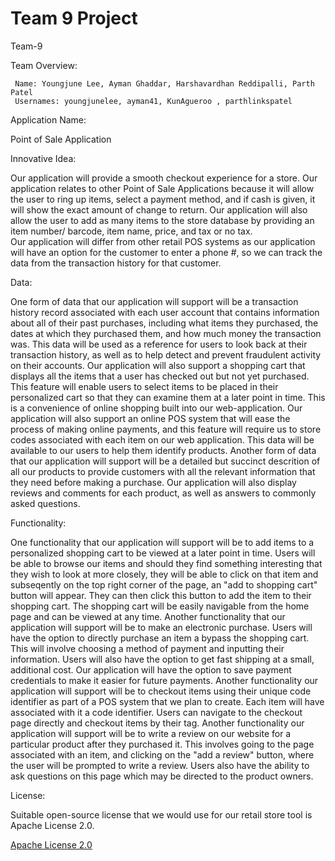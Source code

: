 # Team 9 Project 

 Team-9

 Team Overview: 

     Name: Youngjune Lee, Ayman Ghaddar, Harshavardhan Reddipalli, Parth Patel
     Usernames: youngjunelee, ayman41, KunAgueroo , parthlinkspatel

 Application Name: 
 
 Point of Sale Application

 Innovative Idea: 

 Our application will provide a smooth checkout experience for a store.
 Our application relates to other Point of Sale Applications because it will allow the user to ring up items, select a payment method, and if cash is given, it will show the exact amount of change to return. Our application will also allow the user to add as many items to the store database by providing an item number/ barcode, item name, price, and tax or no tax.  
 Our application will differ from other retail POS systems as our application will have an option for the customer to enter a phone #, so we can track the data from the transaction history for that customer.

 Data: 

 One form of data that our application will support will be a transaction history record associated with each user account that contains information about all of their past purchases, including what items they purchased, the dates at which they purchased them, and how much money the transaction was. This data will be used as a reference for users to look back at their transaction history, as well as to help detect and prevent fraudulent activity on their accounts. Our application will also support a shopping cart that displays all the items that a user has checked out but not yet purchased. This feature will enable users to select items to be placed in their personalized cart so that they can examine them at a later point in time. This is a convenience of online shopping built into our web-application. Our application will also support an online POS system that will ease the process of making online payments, and this feature will require us to store codes associated with each item on our web application. This data will be available to our users to help them identify products. Another form of data that our application will support will be a detailed but succinct descrition of all our products to provide customers with all the relevant information that they need before making a purchase. Our application will also display reviews and comments for each product, as well as answers to commonly asked questions.

 Functionality: 

 One functionality that our application will support will be to add items to a personalized shopping cart to be viewed at a later point in time. Users will be able to browse our items and should they find something interesting that they wish to look at more closely, they will be able to click on that item and subseqently on the top right corner of the page, an "add to shopping cart" button will appear. They can then click this button to add the item to their shopping cart. The shopping cart will be easily navigable from the home page and can be viewed at any time. Another functionality that our application will support will be to make an electronic purchase. Users will have the option to directly purchase an item a bypass the shopping cart. This will involve choosing a method of payment and inputting their information. Users will also have the option to get fast shipping at a small, additional cost. Our application will have the option to save payment credentials to make it easier for future payments. Another functionality our application will support will be to checkout items using their unique code identifier as part of a POS system that we plan to create. Each item will have associated with it a code identifier. Users can navigate to the checkout page directly and checkout items by their tag. Another functionality our application will support will be to write a review on our website for a particular product after they purchased it. This involves going to the page associated with an item, and clicking on the "add a review" button, where the user will be prompted to write a review. Users also have the ability to ask questions on this page which may be directed to the product owners. 

 License: 

 Suitable open-source license that we would use for our retail store tool is Apache License 2.0.

[Apache License 2.0](https://opensource.org/license/apache-2-0/)
